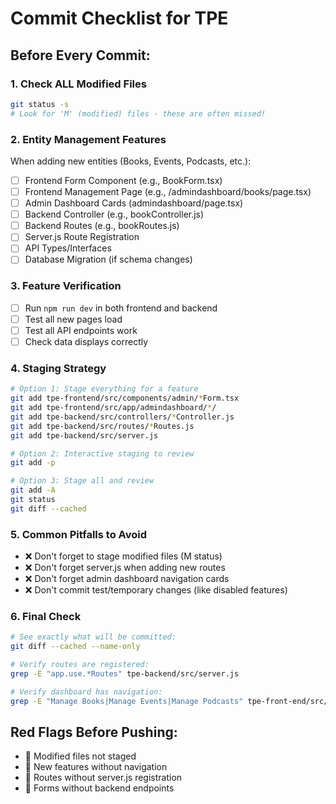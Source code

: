 # Commit Checklist for TPE

## Before Every Commit:

### 1. Check ALL Modified Files
```bash
git status -s
# Look for 'M' (modified) files - these are often missed!
```

### 2. Entity Management Features
When adding new entities (Books, Events, Podcasts, etc.):
- [ ] Frontend Form Component (e.g., BookForm.tsx)
- [ ] Frontend Management Page (e.g., /admindashboard/books/page.tsx)
- [ ] Admin Dashboard Cards (admindashboard/page.tsx)
- [ ] Backend Controller (e.g., bookController.js)
- [ ] Backend Routes (e.g., bookRoutes.js)
- [ ] Server.js Route Registration
- [ ] API Types/Interfaces
- [ ] Database Migration (if schema changes)

### 3. Feature Verification
- [ ] Run `npm run dev` in both frontend and backend
- [ ] Test all new pages load
- [ ] Test all API endpoints work
- [ ] Check data displays correctly

### 4. Staging Strategy
```bash
# Option 1: Stage everything for a feature
git add tpe-frontend/src/components/admin/*Form.tsx
git add tpe-frontend/src/app/admindashboard/*/
git add tpe-backend/src/controllers/*Controller.js
git add tpe-backend/src/routes/*Routes.js
git add tpe-backend/src/server.js

# Option 2: Interactive staging to review
git add -p

# Option 3: Stage all and review
git add -A
git status
git diff --cached
```

### 5. Common Pitfalls to Avoid
- ❌ Don't forget to stage modified files (M status)
- ❌ Don't forget server.js when adding new routes
- ❌ Don't forget admin dashboard navigation cards
- ❌ Don't commit test/temporary changes (like disabled features)

### 6. Final Check
```bash
# See exactly what will be committed:
git diff --cached --name-only

# Verify routes are registered:
grep -E "app.use.*Routes" tpe-backend/src/server.js

# Verify dashboard has navigation:
grep -E "Manage Books|Manage Events|Manage Podcasts" tpe-front-end/src/app/admindashboard/page.tsx
```

## Red Flags Before Pushing:
- 🚨 Modified files not staged
- 🚨 New features without navigation
- 🚨 Routes without server.js registration
- 🚨 Forms without backend endpoints